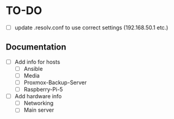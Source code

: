 # TO-DO

- [ ] update .resolv.conf to use correct settings (192.168.50.1 etc.)

## Documentation

- [ ] Add info for hosts
	- [ ] Ansible
	- [ ] Media
	- [ ] Proxmox-Backup-Server
	- [ ] Raspberry-Pi-5

- [ ] Add hardware info
	- [ ] Networking
	- [ ] Main server
